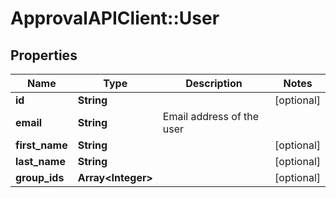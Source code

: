 # ApprovalAPIClient::User

## Properties
Name | Type | Description | Notes
------------ | ------------- | ------------- | -------------
**id** | **String** |  | [optional] 
**email** | **String** | Email address of the user | 
**first_name** | **String** |  | [optional] 
**last_name** | **String** |  | [optional] 
**group_ids** | **Array&lt;Integer&gt;** |  | [optional] 


